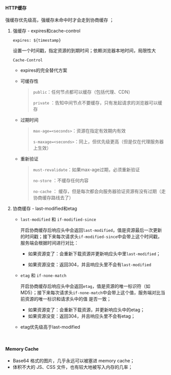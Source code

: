 #### HTTP缓存

强缓存优先级高，强缓存未命中时才会走到协商缓存 ；

1. 强缓存 - expires和cache-control

   `expires: ${timestamp}`

    设置一个时间戳，指定资源的到期时间；依赖浏览器本地时间，局限性大

   `Cache-Control`

   - expires的完全替代方案

   - 可缓存性

     > `public`：任何节点都可以缓存（包括代理、CDN）
     >
     > `private` ：告知中间节点不要缓存，只有发起请求的浏览器可以缓存

   - 过期时间

     > `max-age=<seconds>`：资源在指定有效期内有效
     >
     > `s-maxage=<seconds>`：同上，但优先级更高（但是仅在代理服务器上生效）

   - 重新验证

     > `must-revalidate`：如果max-age过期，必须重新验证
     >
     > `no-store` ：不缓存任何内容
     >
     > `no-cache` ： 缓存，但是每次都会向服务器验证资源有没有过期（走协商缓存路线去了）

2. 协商缓存 - last-modified和etag

   - `last-modified` 和 `if-modified-since`

     开启协商缓存后响应头中会返回`last-modified`，值是资源最后一次更新的时间戳；接下来每次请求头`if-modified-since`中会带上这个时间戳，服务端会根据时间进行对比：

     - 如果资源变了：会重新下载资源并更新响应头中里`last-modified`；

     - 如果资源没变：返回304，并且响应头里不会有`last-modified`

   - `etag` 和 `if-none-match`

     开启协商缓存后响应头中会返回`etag`，值是资源的唯一标识符（如MD5）；接下来每次请求头`if-none-match`中会带上这个值，服务端对比当前资源的唯一标识和请求头中的值 是否一致；

     - 如果资源变了：会重新下载资源，并更新响应头中的etag；
     - 如果资源没变：返回304，并且响应头里不会有etag；

   - etag优先级高于last-modified

​     

#### Memory Cache

- Base64 格式的图片，几乎永远可以被塞进 memory cache；
- 体积不大的 JS、CSS 文件，也有较大地被写入内存的几率；

